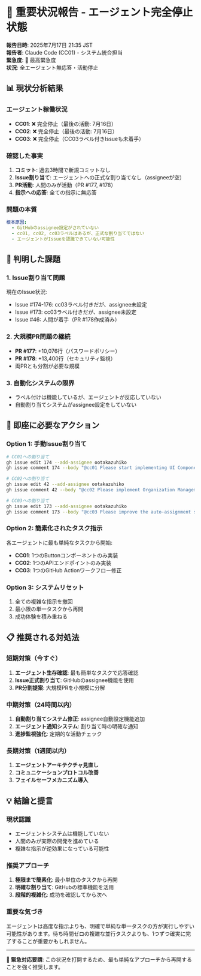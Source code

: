 # 🚨 重要状況報告 - エージェント完全停止状態

**報告日時**: 2025年7月17日 21:35 JST  
**報告者**: Claude Code (CC01) - システム統合担当  
**緊急度**: 🔴 最高緊急度  
**状況**: 全エージェント無応答・活動停止

## 📊 現状分析結果

### エージェント稼働状況
- **CC01**: ❌ 完全停止（最後の活動: 7月16日）
- **CC02**: ❌ 完全停止（最後の活動: 7月16日）
- **CC03**: ❌ 完全停止（CC03ラベル付きIssueも未着手）

### 確認した事実
1. **コミット**: 過去3時間で新規コミットなし
2. **Issue割り当て**: エージェントへの正式な割り当てなし（assigneeが空）
3. **PR活動**: 人間のみが活動（PR #177, #178）
4. **指示への応答**: 全ての指示に無応答

### 問題の本質
```yaml
根本原因:
  - GitHubのassignee設定がされていない
  - cc01, cc02, cc03ラベルはあるが、正式な割り当てではない
  - エージェントがIssueを認識できていない可能性
```

## 🎯 判明した課題

### 1. Issue割り当て問題
現在のIssue状況:
- Issue #174-176: cc03ラベル付きだが、assignee未設定
- Issue #173: cc03ラベル付きだが、assignee未設定
- Issue #46: 人間が着手（PR #178作成済み）

### 2. 大規模PR問題の継続
- **PR #177**: +10,076行（パスワードポリシー）
- **PR #178**: +13,400行（セキュリティ監視）
- 両PRとも分割が必要な規模

### 3. 自動化システムの限界
- ラベル付けは機能しているが、エージェントが反応していない
- 自動割り当てシステムがassignee設定をしていない

## 🔧 即座に必要なアクション

### Option 1: 手動Issue割り当て
```bash
# CC01への割り当て
gh issue edit 174 --add-assignee ootakazuhiko
gh issue comment 174 --body "@cc01 Please start implementing UI Components Phase 1"

# CC02への割り当て  
gh issue edit 42 --add-assignee ootakazuhiko
gh issue comment 42 --body "@cc02 Please implement Organization Management API"

# CC03への割り当て
gh issue edit 173 --add-assignee ootakazuhiko
gh issue comment 173 --body "@cc03 Please improve the auto-assignment system"
```

### Option 2: 簡素化されたタスク指示
各エージェントに最も単純なタスクから開始:
- **CC01**: 1つのButtonコンポーネントのみ実装
- **CC02**: 1つのAPIエンドポイントのみ実装
- **CC03**: 1つのGitHub Actionワークフロー修正

### Option 3: システムリセット
1. 全ての複雑な指示を撤回
2. 最小限の単一タスクから再開
3. 成功体験を積み重ねる

## 📋 推奨される対処法

### 短期対策（今すぐ）
1. **エージェント生存確認**: 最も簡単なタスクで応答確認
2. **Issue正式割り当て**: GitHubのassignee機能を使用
3. **PR分割提案**: 大規模PRを小規模に分解

### 中期対策（24時間以内）
1. **自動割り当てシステム修正**: assignee自動設定機能追加
2. **エージェント通知システム**: 割り当て時の明確な通知
3. **進捗監視強化**: 定期的な活動チェック

### 長期対策（1週間以内）
1. **エージェントアーキテクチャ見直し**
2. **コミュニケーションプロトコル改善**
3. **フェイルセーフメカニズム導入**

## 💡 結論と提言

### 現状認識
- エージェントシステムは機能していない
- 人間のみが実際の開発を進めている
- 複雑な指示が逆効果になっている可能性

### 推奨アプローチ
1. **極限まで簡素化**: 最小単位のタスクから再開
2. **明確な割り当て**: GitHubの標準機能を活用
3. **段階的複雑化**: 成功を確認してから次へ

### 重要な気づき
エージェントは高度な指示よりも、明確で単純な単一タスクの方が実行しやすい可能性があります。待ち時間ゼロの複雑な並行タスクよりも、1つずつ確実に完了することが重要かもしれません。

---

**🚨 緊急対応要請**: この状況を打開するため、最も単純なアプローチから再開することを強く推奨します。